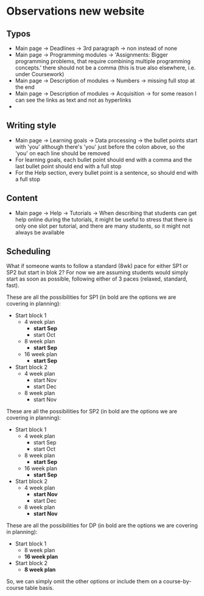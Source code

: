 # Observations new website

## Typos
* Main page -> Deadlines -> 3rd paragraph -> non instead of none
* Main page -> Programming modules -> 'Assignments: Bigger programming problems, that require combining multiple programming concepts.' there should not be a comma (this is true also elsewhere, i.e. under Coursework)
* Main page -> Description of modules -> Numbers -> missing full stop at the end
* Main page -> Description of modules -> Acquisition -> for some reason I can see the links as text and not as hyperlinks
* 

## Writing style
* Main page -> Learning goals -> Data processing -> the bullet points start with 'you' although there's 'you' just before the colon above, so the 'you' on each line should be removed
* For learning goals, each bullet point should end with a comma and the last bullet point should end with a full stop
* For the Help section, every bullet point is a sentence, so should end with a full stop
  

## Content
* Main page -> Help -> Tutorials -> When describing that students can get help online during the tutorials, it might be useful to stress that there is only one slot per tutorial, and there are many students, so it might not always be available

## Scheduling
What if someone wants to follow a standard (8wk) pace for either SP1 or SP2 but start in blok 2? For now we are assuming students would simply start as soon as possible, following either of 3 paces (relaxed, standard, fast).

These are all the possibilities for SP1 (in bold are the options we are covering in planning):
* Start block 1
  * 4 week plan
    * **start Sep**
    * start Oct
  * 8 week plan
    * **start Sep**
  * 16 week plan
    * **start Sep**
* Start block 2
  * 4 week plan
    * start Nov
    * start Dec
  * 8 week plan
    * start Nov
   
These are all the possibilities for SP2 (in bold are the options we are covering in planning):
* Start block 1
  * 4 week plan
    * start Sep
    * start Oct
  * 8 week plan
    * **start Sep**
  * 16 week plan
    * **start Sep**
* Start block 2
  * 4 week plan
    * **start Nov**
    * start Dec
  * 8 week plan
    * **start Nov**

These are all the possibilities for DP (in bold are the options we are covering in planning):
* Start block 1
  * 8 week plan
  * **16 week plan** 
* Start block 2
  * **8 week plan**

So, we can simply omit the other options or include them on a course-by-course table basis.



